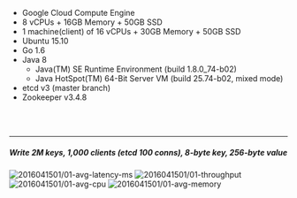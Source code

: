 

- Google Cloud Compute Engine
- 8 vCPUs + 16GB Memory + 50GB SSD
- 1 machine(client) of 16 vCPUs + 30GB Memory + 50GB SSD
- Ubuntu 15.10
- Go 1.6
- Java 8
  - Java(TM) SE Runtime Environment (build 1.8.0_74-b02)
  - Java HotSpot(TM) 64-Bit Server VM (build 25.74-b02, mixed mode)
- etcd v3 (master branch)
- Zookeeper v3.4.8



<br><br><hr>
##### Write 2M keys, 1,000 clients (etcd 100 conns), 8-byte key, 256-byte value

<img src="https://storage.googleapis.com/dbtester-results/2016041501/01-avg-latency-ms.svg" alt="2016041501/01-avg-latency-ms">

<img src="https://storage.googleapis.com/dbtester-results/2016041501/01-throughput.svg" alt="2016041501/01-throughput">

<img src="https://storage.googleapis.com/dbtester-results/2016041501/01-avg-cpu.svg" alt="2016041501/01-avg-cpu">

<img src="https://storage.googleapis.com/dbtester-results/2016041501/01-avg-memory.svg" alt="2016041501/01-avg-memory">




